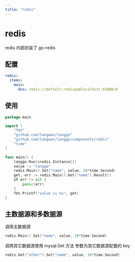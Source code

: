 ```yaml
---
title: "redis"
---
```

# redis

redis 内部封装了 go-redis

## 配置

```yaml
redis:
  items:
    main:
      dsn: redis://default:redispw@localhost:55000/0
```

## 使用

```go
package main

import (
	"fmt"
	"github.com/langwan/langgo"
	"github.com/langwan/langgo/components/redis"
	"time"
)

func main() {
	langgo.Run(&redis.Instance{})
	value := "langgo"
	redis.Main().Set("name", value, 10*time.Second)
	get, err := redis.Main().Get("name").Result()
	if err != nil {
		panic(err)
	}
	fmt.Printf("value is %s", get)
}
```

## 主数据源和多数据源

调用主数据源

```go
redis.Main().Set("name", value, 10*time.Second)
```

调用其它数据源使用 mysql.Get 方法 参数为其它数据源配置的 key

```go
redis.Get("other").Set("name", value, 10*time.Second)
```
